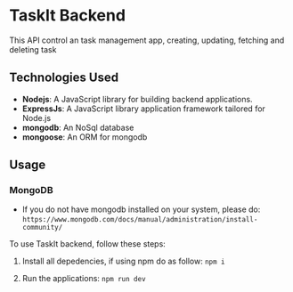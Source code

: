 # TaskIt Backend

This API control an task management app, creating, updating, fetching and deleting
task

## Technologies Used

- **Nodejs**: A JavaScript library for building backend applications.
- **ExpressJs**: A JavaScript library application framework tailored for Node.js
- **mongodb**: An NoSql database
- **mongoose**: An ORM for mongodb

## Usage

### MongoDB

- If you do not have mongodb installed on your system, please do: `https://www.mongodb.com/docs/manual/administration/install-community/`

To use TaskIt backend, follow these steps:

1. Install all depedencies, if using npm do as follow: `npm i`

2. Run the applications: `npm run dev`

